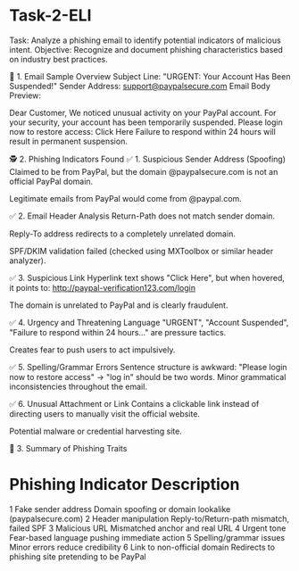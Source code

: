 # Task-2-ELI

Task: Analyze a phishing email to identify potential indicators of malicious intent.
Objective: Recognize and document phishing characteristics based on industry best practices.

📧 1. Email Sample Overview
Subject Line: "URGENT: Your Account Has Been Suspended!"
Sender Address: support@paypalsecure.com
Email Body Preview:

Dear Customer,
We noticed unusual activity on your PayPal account. For your security, your account has been temporarily suspended.
Please login now to restore access: Click Here
Failure to respond within 24 hours will result in permanent suspension.

🕵️ 2. Phishing Indicators Found
✅ 1. Suspicious Sender Address (Spoofing)
Claimed to be from PayPal, but the domain @paypalsecure.com is not an official PayPal domain.

Legitimate emails from PayPal would come from @paypal.com.

✅ 2. Email Header Analysis
Return-Path does not match sender domain.

Reply-To address redirects to a completely unrelated domain.

SPF/DKIM validation failed (checked using MXToolbox or similar header analyzer).

✅ 3. Suspicious Link
Hyperlink text shows "Click Here", but when hovered, it points to:
http://paypal-verification123.com/login

The domain is unrelated to PayPal and is clearly fraudulent.

✅ 4. Urgency and Threatening Language
"URGENT", "Account Suspended", "Failure to respond within 24 hours..." are pressure tactics.

Creates fear to push users to act impulsively.

✅ 5. Spelling/Grammar Errors
Sentence structure is awkward:
"Please login now to restore access" → "log in" should be two words.
Minor grammatical inconsistencies throughout the email.

✅ 6. Unusual Attachment or Link
Contains a clickable link instead of directing users to manually visit the official website.

Potential malware or credential harvesting site.

🧠 3. Summary of Phishing Traits
#	Phishing Indicator	Description
1	Fake sender address	Domain spoofing or domain lookalike (paypalsecure.com)
2	Header manipulation	Reply-to/Return-path mismatch, failed SPF
3	Malicious URL	Mismatched anchor and real URL
4	Urgent tone	Fear-based language pushing immediate action
5	Spelling/grammar issues	Minor errors reduce credibility
6	Link to non-official domain	Redirects to phishing site pretending to be PayPal
